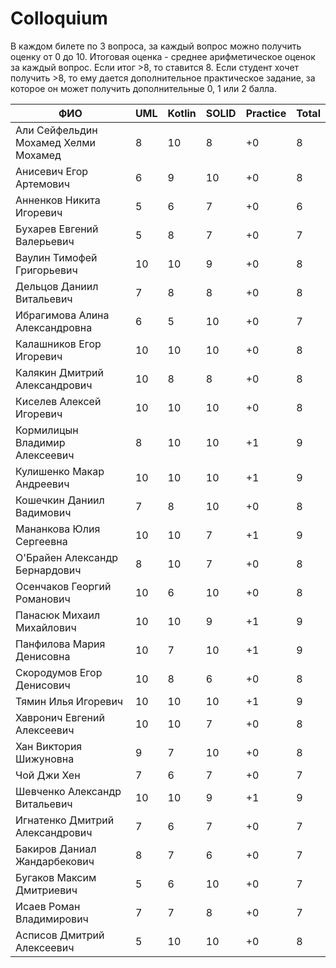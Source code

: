  # Colloquium

 В каждом билете по 3 вопроса, за каждый вопрос можно получить оценку от 0 до 10.
 Итоговая оценка - среднее арифметическое оценок за каждый вопрос. Если итог >8, то ставится 8.
 Если студент хочет получить >8, то ему дается дополнительное практическое задание, за которое он может получить дополнительные 0, 1 или 2 балла.

|                ФИО                  | UML | Kotlin | SOLID | Practice | Total
|-------------------------------------|-----|--------|-------|----------|----------
|Али Сейфельдин Мохамед Хелми Мохамед | 8   | 10     | 8     | +0       | 8
|Анисевич Егор Артемович              | 6   | 9      | 10    | +0       | 8
|Анненков Никита Игоревич             | 5   | 6      | 7     | +0       | 6
|Бухарев Евгений Валерьевич           | 5   | 8      | 7     | +0       | 7
|Ваулин Тимофей Григорьевич           | 10  | 10     | 9     | +0       | 8
|Дельцов Даниил Витальевич            | 7   | 8      | 8     | +0       | 8
|Ибрагимова Алина Александровна       | 6   | 5      | 10    | +0       | 7
|Калашников Егор Игоревич             | 10  | 10     | 10    | +0       | 8
|Калякин Дмитрий Александрович        | 10  | 8      | 8     | +0       | 8
|Киселев Алексей Игоревич             | 10  | 10     | 10    | +0       | 8
|Кормилицын Владимир Алексеевич       | 8   | 10     | 10    | +1       | 9
|Кулишенко Макар Андреевич            | 10  | 10     | 10    | +1       | 9
|Кошечкин Даниил Вадимович            | 7   | 8      | 10    | +0       | 8
|Мананкова Юлия Сергеевна             | 10  | 10     | 7     | +1       | 9
|О'Брайен Александр Бернардович       | 8   | 10     | 7     | +0       | 8
|Осенчаков Георгий Романович          | 10  | 6      | 10    | +0       | 8
|Панасюк Михаил Михайлович            | 10  | 10     | 9     | +1       | 9
|Панфилова Мария Денисовна            | 10  | 7      | 10    | +1       | 9
|Скородумов Егор Денисович            | 10  | 8      | 6     | +0       | 8
|Тямин Илья Игоревич                  | 10  | 10     | 10    | +1       | 9
|Хавронич Евгений Алексеевич          | 10  | 10     | 7     | +0       | 8
|Хан Виктория Шижуновна               | 9   | 7      | 10    | +0       | 8
|Чой Джи Хен                          | 7   | 6      | 7     | +0       | 7
|Шевченко Александр Витальевич        | 10  | 10     | 9     | +1       | 9
|Игнатенко Дмитрий Александрович      | 7   | 6      | 7     | +0       | 7
|Бакиров Даниал Жандарбекович         | 8   | 7      | 6     | +0       | 7
|Бугаков Максим Дмитриевич            | 5   | 6      | 10    | +0       | 7
|Исаев Роман Владимирович             | 7   | 7      | 8     | +0       | 7
|Асписов Дмитрий Алексеевич           | 5   | 10     | 10    | +0       | 8